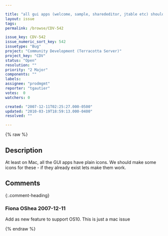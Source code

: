 ```yaml
---

title: "all gui apps (welcome, sample, sharededitor, jtable etc) should have icons"
layout: issue
tags: 
permalink: /browse/CDV-542

issue_key: CDV-542
issue_numeric_sort_key: 542
issuetype: "Bug"
project: "Community Development (Terracotta Server)"
project_key: "CDV"
status: "Open"
resolution: ""
priority: "2 Major"
components: ""
labels: 
assignee: "prodmgmt"
reporter: "tgautier"
votes:  0
watchers: 0

created: "2007-12-11T02:25:27.000-0500"
updated: "2010-03-19T18:59:13.000-0400"
resolved: ""

---
```




{% raw %}



## Description

<div markdown="1" class="description">

At least on Mac, all the GUI apps have plain icons.  We should make some icons for these - if they already exist lets make them work.

</div>

## Comments


{:.comment-heading}
### **Fiona OShea** <span class="date">2007-12-11</span>

<div markdown="1" class="comment">

Add as new feature to support OS10. This is just a mac issue

</div>



{% endraw %}
